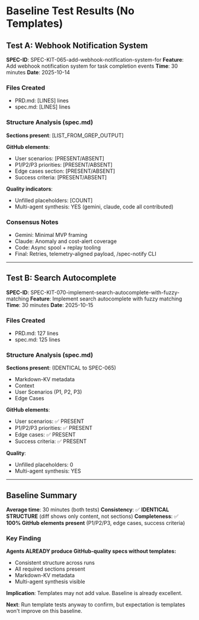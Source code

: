 # Baseline Test Results (No Templates)

## Test A: Webhook Notification System

**SPEC-ID**: SPEC-KIT-065-add-webhook-notification-system-for
**Feature**: Add webhook notification system for task completion events
**Time**: 30 minutes
**Date**: 2025-10-14

### Files Created
- PRD.md: [LINES] lines
- spec.md: [LINES] lines

### Structure Analysis (spec.md)

**Sections present**:
[LIST_FROM_GREP_OUTPUT]

**GitHub elements**:
- User scenarios: [PRESENT/ABSENT]
- P1/P2/P3 priorities: [PRESENT/ABSENT]
- Edge cases section: [PRESENT/ABSENT]
- Success criteria: [PRESENT/ABSENT]

**Quality indicators**:
- Unfilled placeholders: [COUNT]
- Multi-agent synthesis: YES (gemini, claude, code all contributed)

### Consensus Notes
- Gemini: Minimal MVP framing
- Claude: Anomaly and cost-alert coverage
- Code: Async spool + replay tooling
- Final: Retries, telemetry-aligned payload, /spec-notify CLI

---

## Test B: Search Autocomplete

**SPEC-ID**: SPEC-KIT-070-implement-search-autocomplete-with-fuzzy-matching
**Feature**: Implement search autocomplete with fuzzy matching
**Time**: 30 minutes
**Date**: 2025-10-15

### Files Created
- PRD.md: 127 lines
- spec.md: 125 lines

### Structure Analysis (spec.md)

**Sections present**: (IDENTICAL to SPEC-065)
- Markdown-KV metadata
- Context
- User Scenarios (P1, P2, P3)
- Edge Cases

**GitHub elements**:
- User scenarios: ✅ PRESENT
- P1/P2/P3 priorities: ✅ PRESENT
- Edge cases: ✅ PRESENT
- Success criteria: ✅ PRESENT

**Quality**:
- Unfilled placeholders: 0
- Multi-agent synthesis: YES

---

## Baseline Summary

**Average time**: 30 minutes (both tests)
**Consistency**: ✅ **IDENTICAL STRUCTURE** (diff shows only content, not sections)
**Completeness**: ✅ **100% GitHub elements present** (P1/P2/P3, edge cases, success criteria)

### Key Finding

**Agents ALREADY produce GitHub-quality specs without templates:**
- Consistent structure across runs
- All required sections present
- Markdown-KV metadata
- Multi-agent synthesis visible

**Implication**: Templates may not add value. Baseline is already excellent.

**Next**: Run template tests anyway to confirm, but expectation is templates won't improve on this baseline.
